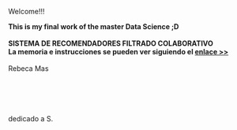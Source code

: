 


Welcome!!! 

<strong>This is my final work of the master Data Science ;D<br><br>
SISTEMA DE RECOMENDADORES FILTRADO COLABORATIVO<br>
La memoria e instrucciones se pueden ver siguiendo el <a href="http://files.grouplens.org/datasets/movielens/">enlace >></a> </strong><br><br>
Rebeca Mas
<br><br><br><br><br><br>
dedicado a S.</a> <br>
